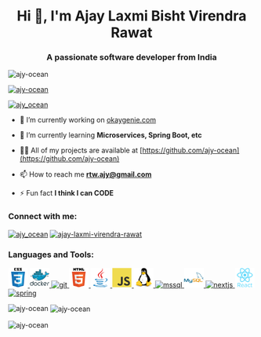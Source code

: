 <h1 align="center">Hi 👋, I'm Ajay Laxmi Bisht Virendra Rawat</h1>
<h3 align="center">A passionate software developer from India</h3>

<p align="left"> <img src="https://komarev.com/ghpvc/?username=ajy-ocean&label=Profile%20views&color=0e75b6&style=flat" alt="ajy-ocean" /> </p>

<p align="left"> <a href="https://github.com/ryo-ma/github-profile-trophy"><img src="https://github-profile-trophy.vercel.app/?username=ajy-ocean" alt="ajy-ocean" /></a> </p>

<p align="left"> <a href="https://twitter.com/ajy_ocean" target="blank"><img src="https://img.shields.io/twitter/follow/ajy_ocean?logo=twitter&style=for-the-badge" alt="ajy_ocean" /></a> </p>

- 🔭 I’m currently working on [okaygenie.com](https://www.okaygenie.com/)

- 🌱 I’m currently learning **Microservices, Spring Boot, etc**

- 👨‍💻 All of my projects are available at [https://github.com/ajy-ocean](https://github.com/ajy-ocean)

- 📫 How to reach me **rtw.ajy@gmail.com**

- ⚡ Fun fact **I think I can CODE**

<h3 align="left">Connect with me:</h3>
<p align="left">
<a href="https://twitter.com/ajy_ocean" target="blank"><img align="center" src="https://raw.githubusercontent.com/rahuldkjain/github-profile-readme-generator/master/src/images/icons/Social/twitter.svg" alt="ajy_ocean" height="30" width="40" /></a>
<a href="https://linkedin.com/in/ajay-laxmi-virendra-rawat" target="blank"><img align="center" src="https://raw.githubusercontent.com/rahuldkjain/github-profile-readme-generator/master/src/images/icons/Social/linked-in-alt.svg" alt="ajay-laxmi-virendra-rawat" height="30" width="40" /></a>
</p>

<h3 align="left">Languages and Tools:</h3>
<p align="left"> <a href="https://www.w3schools.com/css/" target="_blank" rel="noreferrer"> <img src="https://raw.githubusercontent.com/devicons/devicon/master/icons/css3/css3-original-wordmark.svg" alt="css3" width="40" height="40"/> </a> <a href="https://www.docker.com/" target="_blank" rel="noreferrer"> <img src="https://raw.githubusercontent.com/devicons/devicon/master/icons/docker/docker-original-wordmark.svg" alt="docker" width="40" height="40"/> </a> <a href="https://git-scm.com/" target="_blank" rel="noreferrer"> <img src="https://www.vectorlogo.zone/logos/git-scm/git-scm-icon.svg" alt="git" width="40" height="40"/> </a> <a href="https://www.w3.org/html/" target="_blank" rel="noreferrer"> <img src="https://raw.githubusercontent.com/devicons/devicon/master/icons/html5/html5-original-wordmark.svg" alt="html5" width="40" height="40"/> </a> <a href="https://www.java.com" target="_blank" rel="noreferrer"> <img src="https://raw.githubusercontent.com/devicons/devicon/master/icons/java/java-original.svg" alt="java" width="40" height="40"/> </a> <a href="https://developer.mozilla.org/en-US/docs/Web/JavaScript" target="_blank" rel="noreferrer"> <img src="https://raw.githubusercontent.com/devicons/devicon/master/icons/javascript/javascript-original.svg" alt="javascript" width="40" height="40"/> </a> <a href="https://www.linux.org/" target="_blank" rel="noreferrer"> <img src="https://raw.githubusercontent.com/devicons/devicon/master/icons/linux/linux-original.svg" alt="linux" width="40" height="40"/> </a> <a href="https://www.microsoft.com/en-us/sql-server" target="_blank" rel="noreferrer"> <img src="https://www.svgrepo.com/show/303229/microsoft-sql-server-logo.svg" alt="mssql" width="40" height="40"/> </a> <a href="https://www.mysql.com/" target="_blank" rel="noreferrer"> <img src="https://raw.githubusercontent.com/devicons/devicon/master/icons/mysql/mysql-original-wordmark.svg" alt="mysql" width="40" height="40"/> </a> <a href="https://nextjs.org/" target="_blank" rel="noreferrer"> <img src="https://cdn.worldvectorlogo.com/logos/nextjs-2.svg" alt="nextjs" width="40" height="40"/> </a> <a href="https://reactjs.org/" target="_blank" rel="noreferrer"> <img src="https://raw.githubusercontent.com/devicons/devicon/master/icons/react/react-original-wordmark.svg" alt="react" width="40" height="40"/> </a> <a href="https://spring.io/" target="_blank" rel="noreferrer"> <img src="https://www.vectorlogo.zone/logos/springio/springio-icon.svg" alt="spring" width="40" height="40"/> </a> </p>

<p><img align="left" src="https://github-readme-stats.vercel.app/api/top-langs?username=ajy-ocean&show_icons=true&locale=en&layout=compact" alt="ajy-ocean" /></p>

<p>&nbsp;<img align="center" src="https://github-readme-stats.vercel.app/api?username=ajy-ocean&show_icons=true&locale=en" alt="ajy-ocean" /></p>

<p><img align="center" src="https://github-readme-streak-stats.herokuapp.com/?user=ajy-ocean&" alt="ajy-ocean" /></p>

